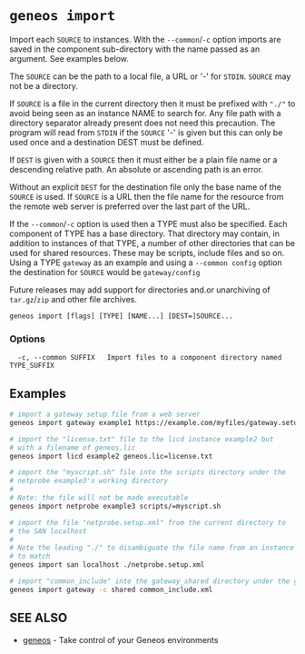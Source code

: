 # `geneos import`

Import each `SOURCE` to instances. With the `--common`/`-c` option imports are saved in the component sub-directory with the name passed as an argument. See examples below.

The `SOURCE` can be the path to a local file, a URL or '-' for `STDIN`. `SOURCE` may not be a directory.

If `SOURCE` is a file in the current directory then it must be prefixed with `"./"` to avoid being seen as an instance NAME to search for. Any file path with a directory separator already present does not need this precaution. The program will read from `STDIN` if the `SOURCE` '-' is given but this can only be used once and a destination DEST must be defined.

If `DEST` is given with a `SOURCE` then it must either be a plain file name or a descending relative path. An absolute or ascending path is an error.

Without an explicit `DEST` for the destination file only the base name of the `SOURCE` is used. If `SOURCE` is a URL then the file name for the resource from the remote web server is preferred over the last part of the URL.

If the `--common`/`-c` option is used then a TYPE must also be specified. Each component of TYPE has a base directory. That directory may contain, in addition to instances of that TYPE, a number of other directories that can be used for shared resources. These may be scripts, include files and so on. Using a TYPE `gateway` as an example and using a `--common config` option the destination for `SOURCE` would be `gateway/config`

Future releases may add support for directories and.or unarchiving of `tar.gz`/`zip` and other file archives.

```text
geneos import [flags] [TYPE] [NAME...] [DEST=]SOURCE...
```

### Options

```text
  -c, --common SUFFIX   Import files to a component directory named TYPE_SUFFIX
```

## Examples

```bash
# import a gateway setup file from a web server
geneos import gateway example1 https://example.com/myfiles/gateway.setup.xml

# import the "license.txt" file to the licd instance example2 but
# with a filename of geneos.lic
geneos import licd example2 geneos.lic=license.txt

# import the "myscript.sh" file into the scripts directory under the
# netprobe example3's working directory
#
# Note: the file will not be made executable
geneos import netprobe example3 scripts/=myscript.sh

# import the file "netprobe.setup.xml" from the current directory to
# the SAN localhost
# 
# Note the leading "./" to disambiguate the file name from an instance
# to match
geneos import san localhost ./netprobe.setup.xml

# import "common_include" into the gateway_shared directory under the gateway are of the installation directory
geneos import gateway -c shared common_include.xml

```

## SEE ALSO

* [geneos](geneos.md)	 - Take control of your Geneos environments
